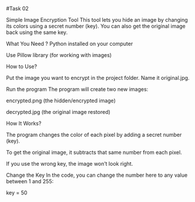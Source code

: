 #Task 02

Simple Image Encryption Tool
This tool lets you hide an image by changing its colors using a secret number (key). You can also get the original image back using the same key.

What You Need ?
Python installed on your computer

Use Pillow library (for working with images)

How to Use?

Put the image you want to encrypt in the project folder. Name it original.jpg.

Run the program 
The program will create two new images:

encrypted.png (the hidden/encrypted image)

decrypted.jpg (the original image restored)

How It Works?

The program changes the color of each pixel by adding a secret number (key).

To get the original image, it subtracts that same number from each pixel.

If you use the wrong key, the image won’t look right.

Change the Key
In the code, you can change the number here to any value between 1 and 255:


key = 50

